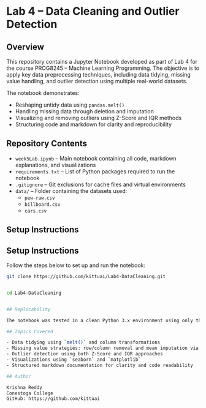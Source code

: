 # Lab 4 – Data Cleaning and Outlier Detection

## Overview

This repository contains a Jupyter Notebook developed as part of Lab 4 for the course PROG8245 – Machine Learning Programming. The objective is to apply key data preprocessing techniques, including data tidying, missing value handling, and outlier detection using multiple real-world datasets.

The notebook demonstrates:
- Reshaping untidy data using `pandas.melt()`
- Handling missing data through deletion and imputation
- Visualizing and removing outliers using Z-Score and IQR methods
- Structuring code and markdown for clarity and reproducibility

## Repository Contents

- `week5Lab.ipynb` – Main notebook containing all code, markdown explanations, and visualizations
- `requirements.txt` – List of Python packages required to run the notebook
- `.gitignore` – Git exclusions for cache files and virtual environments
- `data/` – Folder containing the datasets used:
  - `pew-raw.csv`
  - `billboard.csv`
  - `cars.csv`

## Setup Instructions

## Setup Instructions

Follow the steps below to set up and run the notebook:

```bash
git clone https://github.com/kittuai/Lab4-DataCleaning.git


cd Lab4-DataCleaning


## Replicability

The notebook was tested in a clean Python 3.x environment using only the packages listed in `requirements.txt`. All cells were executed in order and ran without errors, confirming full reproducibility.

## Topics Covered

- Data tidying using `melt()` and column transformations
- Missing value strategies: row/column removal and mean imputation via `SimpleImputer`
- Outlier detection using both Z-Score and IQR approaches
- Visualizations using `seaborn` and `matplotlib`
- Structured markdown documentation for clarity and code readability

## Author

Krishna Reddy  
Conestoga College  
GitHub: https://github.com/kittuai
